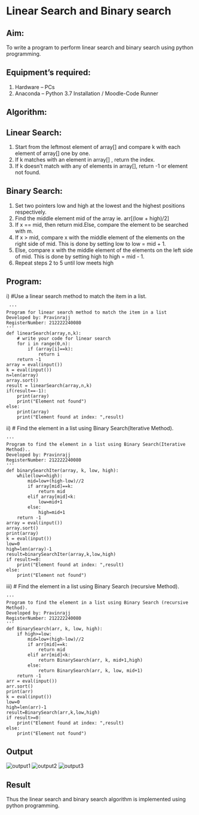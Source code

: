 # Linear Search and Binary search
## Aim:
To write a program to perform linear search and binary search using python programming.
## Equipment’s required:
1.	Hardware – PCs
2.	Anaconda – Python 3.7 Installation / Moodle-Code Runner
## Algorithm:
## Linear Search:
1.	Start from the leftmost element of array[] and compare k with each element of array[] one by one.
2.	If k matches with an element in array[] , return the index.
3.	If k doesn’t match with any of elements in array[], return -1 or element not found.
## Binary Search:
1.	Set two pointers low and high at the lowest and the highest positions respectively.
2.	Find the middle element mid of the array ie. arr[(low + high)/2]
3.	If x == mid, then return mid.Else, compare the element to be searched with m.
4.	If x > mid, compare x with the middle element of the elements on the right side of mid. This is done by setting low to low = mid + 1.
5.	Else, compare x with the middle element of the elements on the left side of mid. This is done by setting high to high = mid - 1.
6.	Repeat steps 2 to 5 until low meets high
## Program:
i)	#Use a linear search method to match the item in a list.
```
 ''' 
Program for linear search method to match the item in a list
Developed by: Pravinrajj
RegisterNumber: 212222240080
'''
def linearSearch(array,n,k):
    # write your code for linear search
    for i in range(0,n):
        if (array[i]==k):
            return i
    return -1
array = eval(input())
k = eval(input()) 
n=len(array)
array.sort()
result = linearSearch(array,n,k)
if(result==-1):
    print(array)
    print("Element not found")
else:
    print(array)
    print("Element found at index: ",result)
```
ii)	# Find the element in a list using Binary Search(Iterative Method).
```
''' 
Program to find the element in a list using Binary Search(Iterative Method)..
Developed by: Pravinrajj
RegisterNumber: 212222240080
'''
def binarySearchIter(array, k, low, high):
    while(low<=high):
        mid=low+(high-low)//2
        if array[mid]==k:
            return mid
        elif array[mid]<k:
            low=mid+1
        else:
            high=mid+1
    return -1
array = eval(input())
array.sort()
print(array)
k = eval(input()) 
low=0
high=len(array)-1
result=binarySearchIter(array,k,low,high)
if result>=0:
    print("Element found at index: ",result)
else:
    print("Element not found")
```
iii)	# Find the element in a list using Binary Search (recursive Method).
```
''' 
Program to find the element in a list using Binary Search (recursive Method).
Developed by: Pravinrajj
RegisterNumber: 212222240080
'''
def BinarySearch(arr, k, low, high):
    if high>=low:
        mid=low+(high-low)//2
        if arr[mid]==k:
            return mid
        elif arr[mid]<k:
            return BinarySearch(arr, k, mid+1,high)
        else:
            return BinarySearch(arr, k, low, mid+1)
    return -1
arr = eval(input())
arr.sort()
print(arr)
k = eval(input()) 
low=0
high=len(arr)-1
result=BinarySearch(arr,k,low,high)
if result>=0:
    print("Element found at index: ",result)
else:
    print("Element not found")
```
## Output
![output1](https://github.com/Pravinrajj/Search-Algorithm/assets/117917674/32edb14a-dcd2-45c5-972a-3f1687501235)
![output2](https://github.com/Pravinrajj/Search-Algorithm/assets/117917674/c8f57d3d-6db6-400b-a8da-40b6e707457a)
![output3](https://github.com/Pravinrajj/Search-Algorithm/assets/117917674/85e41eb4-8b20-4a92-ac8c-8d071e5df344)

## Result
Thus the linear search and binary search algorithm is implemented using python programming.
